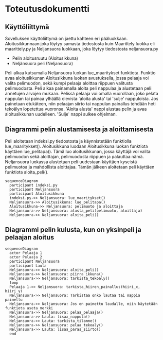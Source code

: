 # Toteutusdokumentti

## Käyttöliittymä

Sovelluksen käyttöliittymä on jaettu kahteen eri pääluokkaan. Aloitusikkunnaan joka löytyy samasta
tiedostosta kuin Maarittely luokka eli maarittely.py ja Neljansuora luokkaan, joka löytyy tiedostosta
neljansuora.py

- Pelin aloitusruutu (Aloitusikkuna)
- Neljänsuora peli (Neljansuora)

Peli alkaa kutsumalla Neljansuora luokan lue_maaritykset funktiota. Funktio avaa aloitusikkunan
Aloitusikkuna luokan avustuksella, jossa pelaaja voi valita pelimuodon, sekä kumpi pelaaja aloittaa
riippuen valitusta pelimuodosta. Peli alkaa painamalla aloita peli nappulaa ja alustetaan peli
annetujen arvojen mukaan. Pelissä pelaaja voi omalla vuorollaan, joko pelata nappulan tai painaa
ylhäällä olevista 'aloita alusta' tai 'sulje' nappuloista. Jos painetaan etukäteen, niin pelaajan siirto
tai nappulan painallus tehdään heti tekoälyn lopetettua vuoronsa. 'Aloita alusta' nappi alustaa pelin
ja avaa aloitusikkunan uudelleen. 'Sulje' nappi sulkee ohjelman.

## Diagrammi pelin alustamisesta ja aloittamisesta

Peli aloitetaan indeksi.py tiedostosta ja käynnistetään funktiolla lue_maaritykset().
Aloitusikkuna luodaan Aloitusikkuna luokan funktiota käyttäen lue_pelitapa(). Tämä luo aloitusikkunan, jossa käyttäjä voi valita pelimuodon sekä aloittajan, pelimuodosta riippuen ja palauttaa nämä. Neljansuora luokassa alustetaan peli uudestaan käyttäen kyseistä pelimuotoa ja mahdollista aloittajaa. Tämän jälkeen aloitetaan peli käyttäen funktiota aloita_peli().

```mermaid
sequenceDiagram
  participant indeksi.py
  participant Neljansuora
  participant Aloitusikkuna
  indeksi.py->> Neljansuora: lue_maaritykset()
  Neljansuora->> Aloitusikkuna: lue_pelitapa()
  Aloitusikkuna->> Neljansuora: pelimuoto ja aloittaja
  Neljansuora->> Neljansuora: alusta_peli(pelimuoto, aloittaja)
  Neljansuora->> Neljansuora: aloita_peli()
```

## Diagrammi pelin kulusta, kun on yksinpeli ja pelaajan aloitus

```mermaid
sequenceDiagram
  actor Pelaaja 1
  actor Pelaaja 2
  participant Neljansuora
  participant Lauta
  Neljansuora->> Neljansuora: aloita_peli()
  Neljansuora->> Neljansuora: piirra_ikkuna()
  Neljansuora->> Neljansuora: tarkista_tekoaly()
  loop
  Pelaaja 1->> Neljansuora: tarkista_hiiren_painallus(hiiri_x, hiiri_y)
  Neljansuora->> Neljansuora: Tarkistaa onko lautaa tai nappia painettu
  Neljansuora->> Neljansuora: Jos on painettu laudalle, niin käytetään funktiota aseta_merkki
  Neljansuora->> Neljansuora: pelaa_pelaaja()
  Neljansuora->> Lauta: lisaa_nappula()
  Neljansuora->> Lauta: tarkista_tilanne()
  Neljansuora->> Neljansuora: pelaa_tekoaly()
  Neljansuora->> Lauta: lisaa_paras_siirto()
  end
```

